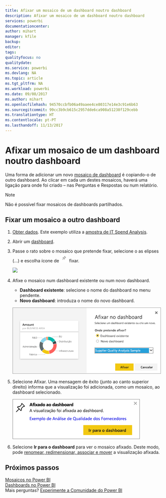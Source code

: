 ```yaml
---
title: Afixar um mosaico de um dashboard noutro dashboard
description: Afixar um mosaico de um dashboard noutro dashboard
services: powerbi
documentationcenter: 
author: mihart
manager: kfile
backup: 
editor: 
tags: 
qualityfocus: no
qualitydate: 
ms.service: powerbi
ms.devlang: NA
ms.topic: article
ms.tgt_pltfrm: NA
ms.workload: powerbi
ms.date: 09/08/2017
ms.author: mihart
ms.openlocfilehash: 94570ccbfb06a49aaee4ce80317e14e3c91e6b63
ms.sourcegitcommit: 99cc3b9cb615c2957dde6ca908a51238f129cebb
ms.translationtype: HT
ms.contentlocale: pt-PT
ms.lasthandoff: 11/13/2017
---
```

# <a name="pin-a-tile-from-one-dashboard-to-another-dashboard"></a>Afixar um mosaico de um dashboard noutro dashboard
Uma forma de adicionar um novo [mosaico de dashboard](service-dashboard-tiles.md) é copiando-o de outro dashboard. Ao clicar em cada um destes mosaicos, haverá uma ligação para onde foi criado – nas Perguntas e Respostas ou num relatório. 

> [!NOTE]
> Não é possível fixar mosaicos de dashboards partilhados.
> 
> 

## <a name="pin-a-tile-to-another-dashboard"></a>Fixar um mosaico a outro dashboard
1. [Obter dados](service-get-data.md). Este exemplo utiliza a [amostra de IT Spend Analysis](sample-it-spend.md).
2. Abrir um [dashboard](service-dashboards.md).
3. Passe o rato sobre o mosaico que pretende fixar, selecione o as elipses (...) e escolha ícone de ![](media/service-pin-tile-to-another-dashboard/pbi_pintile.png) fixar.  
   
   ![](media/service-pin-tile-to-another-dashboard/power-bi-tile-menu.png)
4. Afixe o mosaico num dashboard existente ou num novo dashboard. 
   
   * **Dashboard existente**: selecione o nome do dashboard no menu pendente.
   * **Novo dashboard**: introduza o nome do novo dashboard.
   
   ![](media/service-pin-tile-to-another-dashboard/pbi_pintoanotherdash.png)
5. Selecione Afixar.
   Uma mensagem de êxito (junto ao canto superior direito) informa que a visualização foi adicionada, como um mosaico, ao dashboard selecionado.
   
   ![](media/service-pin-tile-to-another-dashboard/power-bi-pin-success.png)
6. Selecione **Ir para o dashboard** para ver o mosaico afixado. Deste modo, pode [renomear, redimensionar, associar e mover](service-dashboard-edit-tile.md) a visualização afixada.

## <a name="next-steps"></a>Próximos passos
[Mosaicos no Power BI](service-dashboard-tiles.md)  
[Dashboards no Power BI](service-dashboards.md)  
Mais perguntas? [Experimente a Comunidade do Power BI](http://community.powerbi.com/)

